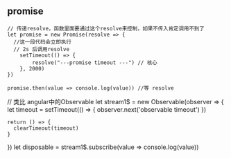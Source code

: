 ## promise
```
// 传递resolve，函数里面要通过这个resolve来控制，如果不传入肯定调用不到了
let promise = new Promise(resolve => {
  //这一段代码会立即执行
  // 2s 后调用resolve
    setTimeout(() => {
        resolve("---promise timeout ---") // 核心
    }, 2000)
})

promise.then(value => console.log(value)) //等 resolve
```
// 类比 angular中的Observable
let stream1$ = new Observable(observer => {
    let timeout = setTimeout(() => {
      observer.next('observable timeout')
    })
    
    return () => {
      clearTimeout(timeout)
    }
})
let disposable = stream1$.subscribe(value => console.log(value))
